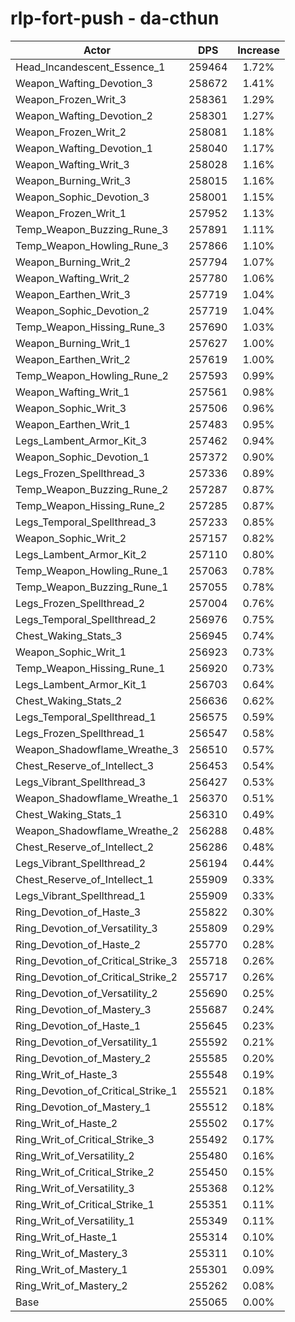 # rlp-fort-push - da-cthun
| Actor | DPS | Increase |
|---|:---:|:---:|
|Head_Incandescent_Essence_1|259464|1.72%|
|Weapon_Wafting_Devotion_3|258672|1.41%|
|Weapon_Frozen_Writ_3|258361|1.29%|
|Weapon_Wafting_Devotion_2|258301|1.27%|
|Weapon_Frozen_Writ_2|258081|1.18%|
|Weapon_Wafting_Devotion_1|258040|1.17%|
|Weapon_Wafting_Writ_3|258028|1.16%|
|Weapon_Burning_Writ_3|258015|1.16%|
|Weapon_Sophic_Devotion_3|258001|1.15%|
|Weapon_Frozen_Writ_1|257952|1.13%|
|Temp_Weapon_Buzzing_Rune_3|257891|1.11%|
|Temp_Weapon_Howling_Rune_3|257866|1.10%|
|Weapon_Burning_Writ_2|257794|1.07%|
|Weapon_Wafting_Writ_2|257780|1.06%|
|Weapon_Earthen_Writ_3|257719|1.04%|
|Weapon_Sophic_Devotion_2|257719|1.04%|
|Temp_Weapon_Hissing_Rune_3|257690|1.03%|
|Weapon_Burning_Writ_1|257627|1.00%|
|Weapon_Earthen_Writ_2|257619|1.00%|
|Temp_Weapon_Howling_Rune_2|257593|0.99%|
|Weapon_Wafting_Writ_1|257561|0.98%|
|Weapon_Sophic_Writ_3|257506|0.96%|
|Weapon_Earthen_Writ_1|257483|0.95%|
|Legs_Lambent_Armor_Kit_3|257462|0.94%|
|Weapon_Sophic_Devotion_1|257372|0.90%|
|Legs_Frozen_Spellthread_3|257336|0.89%|
|Temp_Weapon_Buzzing_Rune_2|257287|0.87%|
|Temp_Weapon_Hissing_Rune_2|257285|0.87%|
|Legs_Temporal_Spellthread_3|257233|0.85%|
|Weapon_Sophic_Writ_2|257157|0.82%|
|Legs_Lambent_Armor_Kit_2|257110|0.80%|
|Temp_Weapon_Howling_Rune_1|257063|0.78%|
|Temp_Weapon_Buzzing_Rune_1|257055|0.78%|
|Legs_Frozen_Spellthread_2|257004|0.76%|
|Legs_Temporal_Spellthread_2|256976|0.75%|
|Chest_Waking_Stats_3|256945|0.74%|
|Weapon_Sophic_Writ_1|256923|0.73%|
|Temp_Weapon_Hissing_Rune_1|256920|0.73%|
|Legs_Lambent_Armor_Kit_1|256703|0.64%|
|Chest_Waking_Stats_2|256636|0.62%|
|Legs_Temporal_Spellthread_1|256575|0.59%|
|Legs_Frozen_Spellthread_1|256547|0.58%|
|Weapon_Shadowflame_Wreathe_3|256510|0.57%|
|Chest_Reserve_of_Intellect_3|256453|0.54%|
|Legs_Vibrant_Spellthread_3|256427|0.53%|
|Weapon_Shadowflame_Wreathe_1|256370|0.51%|
|Chest_Waking_Stats_1|256310|0.49%|
|Weapon_Shadowflame_Wreathe_2|256288|0.48%|
|Chest_Reserve_of_Intellect_2|256286|0.48%|
|Legs_Vibrant_Spellthread_2|256194|0.44%|
|Chest_Reserve_of_Intellect_1|255909|0.33%|
|Legs_Vibrant_Spellthread_1|255909|0.33%|
|Ring_Devotion_of_Haste_3|255822|0.30%|
|Ring_Devotion_of_Versatility_3|255809|0.29%|
|Ring_Devotion_of_Haste_2|255770|0.28%|
|Ring_Devotion_of_Critical_Strike_3|255718|0.26%|
|Ring_Devotion_of_Critical_Strike_2|255717|0.26%|
|Ring_Devotion_of_Versatility_2|255690|0.25%|
|Ring_Devotion_of_Mastery_3|255687|0.24%|
|Ring_Devotion_of_Haste_1|255645|0.23%|
|Ring_Devotion_of_Versatility_1|255592|0.21%|
|Ring_Devotion_of_Mastery_2|255585|0.20%|
|Ring_Writ_of_Haste_3|255548|0.19%|
|Ring_Devotion_of_Critical_Strike_1|255521|0.18%|
|Ring_Devotion_of_Mastery_1|255512|0.18%|
|Ring_Writ_of_Haste_2|255502|0.17%|
|Ring_Writ_of_Critical_Strike_3|255492|0.17%|
|Ring_Writ_of_Versatility_2|255480|0.16%|
|Ring_Writ_of_Critical_Strike_2|255450|0.15%|
|Ring_Writ_of_Versatility_3|255368|0.12%|
|Ring_Writ_of_Critical_Strike_1|255351|0.11%|
|Ring_Writ_of_Versatility_1|255349|0.11%|
|Ring_Writ_of_Haste_1|255314|0.10%|
|Ring_Writ_of_Mastery_3|255311|0.10%|
|Ring_Writ_of_Mastery_1|255301|0.09%|
|Ring_Writ_of_Mastery_2|255262|0.08%|
|Base|255065|0.00%|
